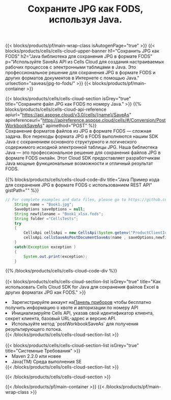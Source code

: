 ﻿---
title:  Сохраните JPG как FODS, используя Java.
description:  Использование Aspose.Cells Cloud SDK for Java для сохранения файла формата JPG как файла формата FODS.
---
{{< blocks/products/pf/main-wrap-class isAutogenPage="true" >}}
{{< blocks/products/cells/cells-cloud-upper-banner h1="Сохранить JPG как FODS" h2="Java библиотека для сохранения JPG в формате FODS" p="Используйте SaveAs API из Cells Cloud для создания настраиваемых рабочих процессов с электронными таблицами в Java. Это профессиональное решение для сохранения JPG в формате FODS и других форматов документов в Интернете с помощью Java." urlsection="saveas/jpg-to-fods/" >}}
{{< blocks/products/pf/main-container >}}

{{< blocks/products/cells/cells-cloud-section isGrey="true" title="Сохраните файл JPG как FODS по номеру Java." >}}
{{% blocks/products/cells/cells-cloud-api-reference apiurl="https://api.aspose.cloud/v3.0/cells/{name}/SaveAs" apireferenceurl="https://apireference.aspose.cloud/cells/#/Conversion/PostWorkbookSaveAs" apimethod="POST" %}}
<br/>
Сохранение форматов файлов из JPG в формате FODS — сложная задача. Все переходы формата JPG в FODS выполняются нашим SDK Java с сохранением основного структурного и логического содержимого исходной электронной таблицы JPG. Наша библиотека Java — это профессиональное решение для сохранения файлов JPG в формате FODS онлайн. Этот Cloud SDK предоставляет разработчикам Java мощные функциональные возможности и отличный результат FODS.
<br/>
<br/>
{{% blocks/products/cells/cells-cloud-code-div title="Java Пример кода для сохранения JPG в формате FODS с использованием REST API" gistPath="" %}}
  
```java
// For complete examples and data files, please go to https://github.com/aspose-cells-cloud/aspose-cells-cloud-java/
    String name = "Book1.jpg";
    SaveOptions saveOptions = null;
    String newfilename = "Book1_xlsx.fods";
    String folder ="CellsTests";
    try 
    {
        CellsApi cellsApi = new CellsApi(System.getenv("ProductClientId"), System.getenv("ProductClientSecret"));
        cellsApi.cellsSaveAsPostDocumentSaveAs(name , saveOptions,newfilename,false,false,folder,null,null,null,true);                       
    }
    catch(Exception exception )
    {
        System.out.print(exception);
    }
```
  
{{% /blocks/products/cells/cells-cloud-code-div %}}
<br/>
<br/>
{{< blocks/products/cells/cells-cloud-section-list isGrey="true" title="Как использовать Cells Cloud SDK for Java для сохранения файлов Excel в других форматах JPG как FODS." >}}
<li> Зарегистрируйте аккаунт на<a href="https://dashboard.aspose.cloud/">Панель приборов</a> чтобы бесплатно получить информацию о квоте и авторизации по номеру API</li>
<li>Инициализируйте Cells API, указав свой идентификатор клиента, секрет клиента, базовый URL-адрес и версию API.</li>
<li>Используйте метод `postWorkbookSaveAs` для получения результирующего потока.</li>
{{< /blocks/products/cells/cells-cloud-section-list >}}
<br/>
<br/>
{{< blocks/products/cells/cells-cloud-section-list isGrey="true" title="Системные Требования" >}}
<li>Maven 2.2.0 или новее</li>
<li>Java(TM) Среда выполнения SE</li>
{{< /blocks/products/cells/cells-cloud-section-list >}}

{{< /blocks/products/cells/cells-cloud-section >}}

{{< /blocks/products/pf/main-container >}}
{{< /blocks/products/pf/main-wrap-class >}}
